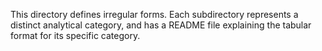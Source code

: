 This directory defines irregular forms. Each subdirectory represents a distinct analytical category, and has a README file explaining the tabular format for its specific category.
